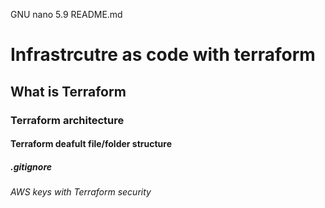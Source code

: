   GNU nano 5.9                       README.md
# Infrastrcutre as code with terraform
## What is Terraform
### Terraform architecture
#### Terraform deafult file/folder structure
##### .gitignore
###### AWS keys with Terraform security

